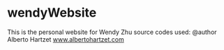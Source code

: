 # wendyWebsite
This is the personal website for Wendy Zhu
source codes used: 
@author Alberto Hartzet
www.albertohartzet.com
